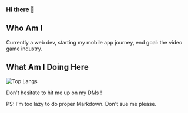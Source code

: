 ### Hi there 👋

## Who Am I
Currently a web dev, starting my mobile app journey, end goal: the video game industry.

## What Am I Doing Here 

![Top Langs](https://github-readme-stats.vercel.app/api/top-langs/?username=RayanBassetti&theme=buefy&layout=compact)

Don't hesitate to hit me up on my DMs !

PS: I'm too lazy to do proper Markdown. Don't sue me please.

<!--
**RayanBassetti/RayanBassetti** is a ✨ _special_ ✨ repository because its `README.md` (this file) appears on your GitHub profile.

Here are some ideas to get you started:

- 🔭 I’m currently working on ...
- 🌱 I’m currently learning ...
- 👯 I’m looking to collaborate on ...
- 🤔 I’m looking for help with ...
- 💬 Ask me about ...
- 📫 How to reach me: ...
- 😄 Pronouns: ...
- ⚡ Fun fact: ...
-->
